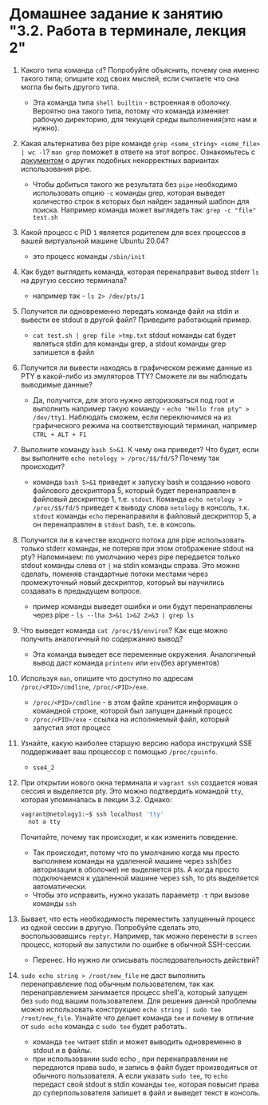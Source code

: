 # Домашнее задание к занятию "3.2. Работа в терминале, лекция 2"

1. Какого типа команда `cd`? Попробуйте объяснить, почему она именно такого типа; опишите ход своих мыслей, если считаете что она могла бы быть другого типа.
    * Эта команда типа `shell builtin` - встроенная в оболочку. Вероятно она такого типа, потому что команда изменяет рабочую директорию, для текущей среды выполнения(это нам и нужно).
1. Какая альтернатива без pipe команде `grep <some_string> <some_file> | wc -l`? `man grep` поможет в ответе на этот вопрос. Ознакомьтесь с [документом](http://www.smallo.ruhr.de/award.html) о других подобных некорректных вариантах использования pipe.
    * Чтобы добиться такого же результата без `pipe` необходимо использовать  опцию `-c` команды grep, которая выведет количество строк в которых был найден заданный шаблон для поиска. Например команда может выглядеть так: `grep -c "file" test.sh`
1. Какой процесс с PID `1` является родителем для всех процессов в вашей виртуальной машине Ubuntu 20.04?
    * это процесс команды `/sbin/init` 
1. Как будет выглядеть команда, которая перенаправит вывод stderr `ls` на другую сессию терминала?
    * например так - `ls 2> /dev/pts/1`
1. Получится ли одновременно передать команде файл на stdin и вывести ее stdout в другой файл? Приведите работающий пример.
    * `cat test.sh | grep file >tmp.txt` stdout команды cat будет являться stdin для команды grep, а stdout команды grep запишется в файл
1. Получится ли вывести находясь в графическом режиме данные из PTY в какой-либо из эмуляторов TTY? Сможете ли вы наблюдать выводимые данные?
    * Да, получится, для этого нужно авторизоваться под root и выполнить например такую команду - `echo "Hello from pty" > /dev/tty1`. Наблюдать сможем, если переключимся на из графического режима на соответствующий терминал, например `CTRL + ALT + F1`
1. Выполните команду `bash 5>&1`. К чему она приведет? Что будет, если вы выполните `echo netology > /proc/$$/fd/5`? Почему так происходит?
    * командa `bash 5>&1` приведет к запуску bash и созданию нового файлового дескриптора 5, который будет перенаправлен в файловый дескриптор 1, т.е. `stdout`. Команда `echo netology > /proc/$$/fd/5` приведет к выводу слова `netology` в консоль, т.к. `stdout` команды `echo` перенаправили в файловый дескриптор 5, а он перенаправлен в `stdout` bash, т.е. в консоль.
1. Получится ли в качестве входного потока для pipe использовать только stderr команды, не потеряв при этом отображение stdout на pty? Напоминаем: по умолчанию через pipe передается только stdout команды слева от `|` на stdin команды справа.
Это можно сделать, поменяв стандартные потоки местами через промежуточный новый дескриптор, который вы научились создавать в предыдущем вопросе.
    * пример команды выведет ошибки и они будут перенаправлены через pipe - `ls --lha 3>&1 1>&2 2>&3 | grep ls` 
1. Что выведет команда `cat /proc/$$/environ`? Как еще можно получить аналогичный по содержанию вывод?
    * Эта команда выведет все переменные окружения. Аналогичный вывод даст команда `printenv` или `env`(без аргументов)
1. Используя `man`, опишите что доступно по адресам `/proc/<PID>/cmdline`, `/proc/<PID>/exe`.
    * `/proc/<PID>/cmdline` - в этом файле хранится информация о командной строке, которой был запущен данный процесс
    * `/proc/<PID>/exe` - ссылка на исполняемый файл, который запустил этот процесс
1. Узнайте, какую наиболее старшую версию набора инструкций SSE поддерживает ваш процессор с помощью `/proc/cpuinfo`.
    * `sse4_2`
1. При открытии нового окна терминала и `vagrant ssh` создается новая сессия и выделяется pty. Это можно подтвердить командой `tty`, которая упоминалась в лекции 3.2. Однако:

    ```bash
	vagrant@netology1:~$ ssh localhost 'tty'
	  not a tty
    ```

	Почитайте, почему так происходит, и как изменить поведение.
	
	* Так происходит, потому что по умолчанию когда  мы просто выполняем команды на удаленной машине через ssh(без авторизации в оболочке) не выделяется pts. А когда просто подключаемся к удаленной машине через ssh, то pts выделяется автоматически.
	* Чтобы это исправить, нужно указать параеметр `-t` при вызове команды `ssh`
	
1. Бывает, что есть необходимость переместить запущенный процесс из одной сессии в другую. Попробуйте сделать это, воспользовавшись `reptyr`. Например, так можно перенести в `screen` процесс, который вы запустили по ошибке в обычной SSH-сессии.
    * Перенес. Но нужно ли описывать последовательность действий?
1. `sudo echo string > /root/new_file` не даст выполнить перенаправление под обычным пользователем, так как перенаправлением занимается процесс shell'а, который запущен без `sudo` под вашим пользователем. Для решения данной проблемы можно использовать конструкцию `echo string | sudo tee /root/new_file`. Узнайте что делает команда `tee` и почему в отличие от `sudo echo` команда с `sudo tee` будет работать.
    * команда `tee` читает stdin  и может выводить одновременно в stdout и в файлы.
    * при использовании sudo echo , при перенаправлении не передаются права sudo, и запись в файл будет производиться от обычного пользователя. А если указать `sudo tee`, то `echo` передаст свой stdout в stdin команды `tee`, которая повысит права до суперпользователя запишет в файл и выведет текст в консоль.
 